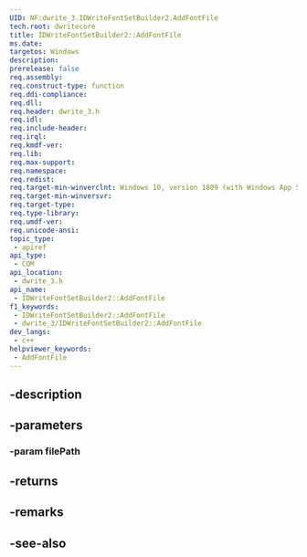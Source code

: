 ```yaml
---
UID: NF:dwrite_3.IDWriteFontSetBuilder2.AddFontFile
tech.root: dwritecore
title: IDWriteFontSetBuilder2::AddFontFile
ms.date: 
targetos: Windows
description: 
prerelease: false
req.assembly: 
req.construct-type: function
req.ddi-compliance: 
req.dll: 
req.header: dwrite_3.h
req.idl: 
req.include-header: 
req.irql: 
req.kmdf-ver: 
req.lib: 
req.max-support: 
req.namespace: 
req.redist: 
req.target-min-winverclnt: Windows 10, version 1809 (with Windows App SDK 0.5 or later)
req.target-min-winversvr: 
req.target-type: 
req.type-library: 
req.umdf-ver: 
req.unicode-ansi: 
topic_type:
 - apiref
api_type:
 - COM
api_location:
 - dwrite_3.h
api_name:
 - IDWriteFontSetBuilder2::AddFontFile
f1_keywords:
 - IDWriteFontSetBuilder2::AddFontFile
 - dwrite_3/IDWriteFontSetBuilder2::AddFontFile
dev_langs:
 - c++
helpviewer_keywords:
 - AddFontFile
---
```


## -description

## -parameters

### -param filePath

## -returns

## -remarks

## -see-also


